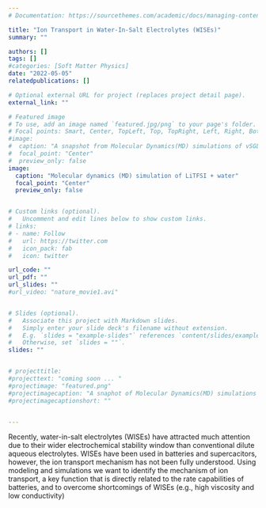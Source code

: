 ```yaml
---
# Documentation: https://sourcethemes.com/academic/docs/managing-content/

title: "Ion Transport in Water-In-Salt Electrolytes (WISEs)"
summary: ""

authors: []
tags: []
#categories: [Soft Matter Physics]
date: "2022-05-05" 
relatedpublications: []

# Optional external URL for project (replaces project detail page).
external_link: ""

# Featured image
# To use, add an image named `featured.jpg/png` to your page's folder.
# Focal points: Smart, Center, TopLeft, Top, TopRight, Left, Right, BottomLeft, Bottom, BottomRight.
#image: 
#  caption: "A snapshot from Molecular Dynamics(MD) simulations of vSGLT"
#  focal_point: "Center"
#  preview_only: false
image:
  caption: "Molecular dynamics (MD) simulation of LiTFSI + water"
  focal_point: "Center"
  preview_only: false


# Custom links (optional).
#   Uncomment and edit lines below to show custom links.
# links:
# - name: Follow
#   url: https://twitter.com
#   icon_pack: fab
#   icon: twitter

url_code: ""
url_pdf: ""
url_slides: ""
#url_video: "nature_movie1.avi"


# Slides (optional).
#   Associate this project with Markdown slides.
#   Simply enter your slide deck's filename without extension.
#   E.g. `slides = "example-slides"` references `content/slides/example-slides.md`.
#   Otherwise, set `slides = ""`.
slides: ""


# projecttitle: 
#projecttext: "coming soon ... "
#projectimage: "featured.png"
#projectimagecaption: "A snaphot of Molecular Dynamics(MD) simulations of vSGLT"
#projectimagecaptionshort: ""


---
```


Recently, water-in-salt electrolytes (WISEs) have attracted much attention due to their wider electrochemical stability window than conventional dilute aqueous electrolytes. WISEs have been used in batteries and supercacitors, however, the ion transport mechanism has not been fully understood. Using modeling and simulations we want to identify the mechanism of ion transport, a key function that is directly related to the rate capabilities of batteries, and to overcome shortcomings of WISEs (e.g., high viscosity and low conductivity)


